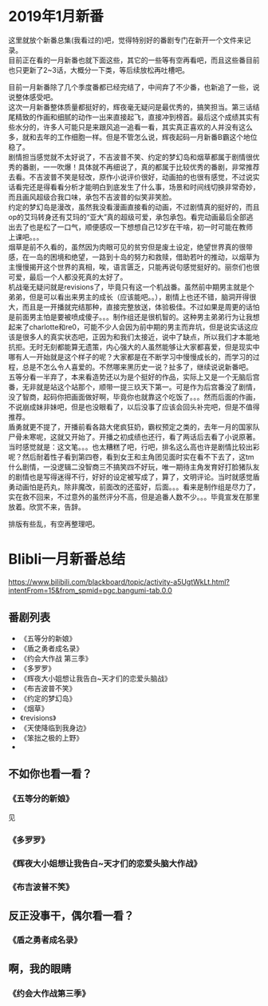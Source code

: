 # 2019年1月新番
这里就放个新番总集(我看过的)吧，觉得特别好的番剧专门在新开一个文件来记录。  
目前正在看的一月新番也就下面这些，其它的一些等有空再看吧，而且这些番目前也只更新了2~3话，大概分一下类，等后续放松再吐槽吧。  

目前一月新番除了几个季度番都已经完结了，中间弃了不少番，也新追了一些，说说整体感受吧。  
这次一月新番整体质量都挺好的，辉夜毫无疑问是最优秀的，搞笑担当。第三话结尾精致的作画和细腻的动作一出来直接起飞，直接冲到榜首。最后这个成绩其实有些水分的，许多人可能只是来跟风追一追看一看，其实真正喜欢的人并没有这么多，就和去年的工作细胞一样。但是不管怎么说，辉夜起码一月新番B霸这个地位稳了。  
剧情担当感觉就不太好说了，不吉波普不笑、约定的梦幻岛和烟草都属于剧情很优秀的番剧，一一吹爆！具体就不再细说了，真的都属于比较优秀的番剧，非常推荐去看。不吉波普不笑是轻改，原作小说评价很好，动画拍的也很有感觉，不过说实话看完还是得看看分析才能明白到底发生了什么事，场景和时间线切换非常奇妙，而且画风超级合我口味，承包不吉波普的似笑非笑脸。  
约定的梦幻岛是漫改，虽然我没看漫画直接看的动画，不过剧情真的挺好的，而且op的艾玛转身还有艾玛的“亚大”真的超级可爱，承包承包。看完动画最后全部逃出去了也是松了一口气，顺便感叹一下想想自己12岁在干啥，初一时可能在教师上课吧。。。  
烟草是前不久看的，虽然因为肉眼可见的贫穷但是废土设定，绝望世界真的很带感，在一岛的困境和绝望，一路到十岛的努力和救赎，借助若叶的推动，以烟草为主慢慢揭开这个世界的真相，唉，语言匮乏，只能再说句感觉挺好的。丽奈们也很可爱，最后一个人都没死真的太好了。  
机战毫无疑问就是revisions了，毕竟只有这一个机战番。虽然前中期男主就是个弟弟，但是可以看出来男主的成长（应该能吧。。），剧情上也还不错，脑洞开得很大，而且是一开播就完结那种，直接完整放送，体验极佳。不过如果是周更的话怕是前面男主怕是要被喷成傻子。。。制作组还是很机智的。这种男主弟弟行为让我想起来了charlotte和re0，可能不少人会因为前中期的男主而弃坑，但是说实话这应该是很多人的真实状态吧，正因为和我们太接近，说中了缺点，所以我们才本能地抗拒。无时无刻都能算无遗策，内心强大的人虽然能够让大家都喜爱，但是现实中哪有人一开始就是这个样子的呢？大家都是在不断学习中慢慢成长的，而学习的过程，总是不怎么令人喜爱的。不然哪来黑历史一说？扯多了，继续说说新番吧。  
五等分看一半弃了，本来看造势还以为是个挺好的作品，实际上又是一个无脑后宫番，无非就是站这个站那个，顺带一提三玖天下第一。可是作为后宫番没了剧情，没了智商，起码你把画面做好啊，毕竟你也就靠这个吃饭了。。。然而后面的作画，不说崩成妹非妹吧，但是也没眼看了，以后没事了应该会回头补完吧，但是不值得推荐。  
盾勇就更不提了，开播前看各路大佬疯狂奶，霸权预定之类的，去年一月的国家队尸骨未寒呢，这就又开始了。开播之初成绩也还行，看了两话后去看了小说原著。当时感觉就是：这文笔。。。也太糟糕了吧，行吧，排名这么高也许是剧情比较出彩呢？然后耐着性子看到第四卷，看到女王和主角团见面时实在看不下去了，这tm什么剧情，一没逻辑二没智商三不搞笑四不好玩，唯一期待主角发育好打脸猪队友的剧情也是写得迷得不行，好好的设定被写成了，算了，文明评论。当时就感觉盾勇动画怕是药丸，除非魔改，前面改的还蛮好，后面。。。看来是制作组是尽力了，实在救不回来，不过意外的虽然评分不高，但是追番人数不少。。。毕竟宣发在那里放着。欣赏不来，告辞。

排版有些乱，有空再整理吧。
# Blibli一月新番总结
https://www.bilibili.com/blackboard/topic/activity-a5UgtWkLt.html?intentFrom=15&from_spmid=pgc.bangumi-tab.0.0

## 番剧列表
- 《五等分的新娘》
- 《盾之勇者成名录》
- 《约会大作战 第三季》
- 《多罗罗》
- 《辉夜大小姐想让我告白~天才们的恋爱头脑战》
- 《布吉波普不笑》
- 《约定的梦幻岛》
- 《烟草》
- 《revisions》
- 《天使降临到我身边》
- 《笨拙之极的上野》
-
## 不如你也看一看？
### 《五等分的新娘》
见

### 《多罗罗》

### 《辉夜大小姐想让我告白~天才们的恋爱头脑大作战》
### 《布吉波普不笑》


## 反正没事干，偶尔看一看？
### 《盾之勇者成名录》

## 啊，我的眼睛
### 《约会大作战第三季》
